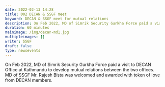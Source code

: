 ```yaml
---
date: 2022-02-13 14:28
title: 002 DECAN & SSGF meet
keyword: DECAN & SSGF meet for mutual relations
description: On Feb 2022, MD of Simrik Security Gurkha Force paid a visit to DECAN Office.
duration: 60 minutes
mainimage: /img/decan-md1.jpg
multipleimages: []
writer: SSGF
draft: false
type: newsevents
---
```

On Feb 2022, MD of Simrik Security Gurkha Force paid a visit to DECAN Office at Kathmandu to develop mutual relations between the two offices. MD of SSGF Mr. Rajesh Bista was welcomed and awarded with token of love from DECAN members.